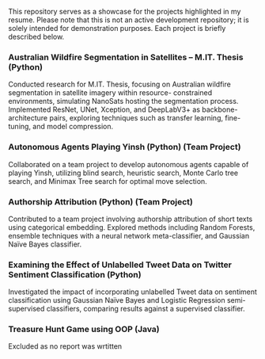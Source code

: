 
This repository serves as a showcase for the projects highlighted in my resume. Please note that this is not an active development repository; it is solely intended for demonstration purposes. Each project is briefly described below.

### Australian Wildfire Segmentation in Satellites – M.IT. Thesis (Python) ###
Conducted research for M.IT. Thesis, focusing on Australian wildfire segmentation in satellite imagery within resource- constrained environments, simulating NanoSats hosting the segmentation process. Implemented ResNet, UNet, Xception, and DeepLabV3+ as backbone-architecture pairs, exploring techniques such as transfer learning, fine-tuning, and model compression.


### Autonomous Agents Playing Yinsh (Python) (Team Project) ###
Collaborated on a team project to develop autonomous agents capable of playing Yinsh, utilizing blind search, heuristic search, Monte Carlo tree search, and Minimax Tree search for optimal move selection.


### Authorship Attribution (Python) (Team Project) ###
Contributed to a team project involving authorship attribution of short texts using categorical embedding. Explored methods including Random Forests, ensemble techniques with a neural network meta-classifier, and Gaussian Naïve Bayes classifier.


### Examining the Effect of Unlabelled Tweet Data on Twitter Sentiment Classification (Python) ###
Investigated the impact of incorporating unlabelled Tweet data on sentiment classification using Gaussian Naïve Bayes and Logistic Regression semi-supervised classifiers, comparing results against a supervised classifier.

### Treasure Hunt Game using OOP (Java) ### 
Excluded as no report was wrtitten 
